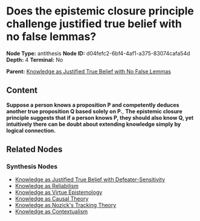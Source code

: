 # Does the epistemic closure principle challenge justified true belief with no false lemmas?

**Node Type:** antithesis
**Node ID:** d04fefc2-6bf4-4af1-a375-83074cafa54d
**Depth:** 4
**Terminal:** No

**Parent:** [Knowledge as Justified True Belief with No False Lemmas](knowledge-as-justified-true-belief-with-no-false-lemmas-synthesis-c21c0b62-dd29-49bf-a010-c913e09d82e1.md)

## Content

**Suppose a person knows a proposition P and competently deduces another true proposition Q based solely on P.**, **The epistemic closure principle suggests that if a person knows P, they should also know Q, yet intuitively there can be doubt about extending knowledge simply by logical connection.**

## Related Nodes

### Synthesis Nodes

- [Knowledge as Justified True Belief with Defeater-Sensitivity](knowledge-as-justified-true-belief-with-defeater-sensitivity-synthesis-91d437e7-2d6f-4396-acaa-25bdecb7b170.md)
- [Knowledge as Reliabilism](knowledge-as-reliabilism-synthesis-807b1fe0-59ff-4ad5-9292-7fcb5d364eb4.md)
- [Knowledge as Virtue Epistemology](knowledge-as-virtue-epistemology-synthesis-05909e24-54b4-4852-9439-0d5a8dcfbc27.md)
- [Knowledge as Causal Theory](knowledge-as-causal-theory-synthesis-ecb965e1-36cc-424d-8e04-5033b693b0b5.md)
- [Knowledge as Nozick's Tracking Theory](knowledge-as-nozicks-tracking-theory-synthesis-83a97343-d012-4ab7-a163-0b15d7953588.md)
- [Knowledge as Contextualism](knowledge-as-contextualism-synthesis-9a86fbcf-5df7-47f0-9670-153e3a4c6234.md)
